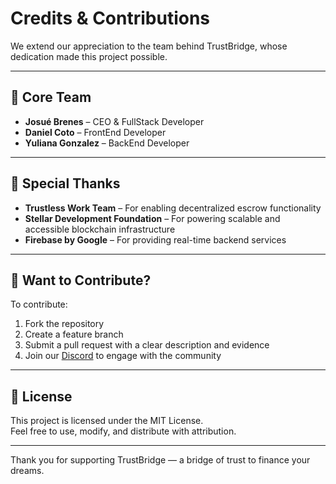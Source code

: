 # Credits & Contributions

We extend our appreciation to the team behind TrustBridge, whose dedication made this project possible.

---

## 🎯 Core Team

- **Josué Brenes** – CEO & FullStack Developer
- **Daniel Coto** – FrontEnd Developer
- **Yuliana Gonzalez** – BackEnd Developer

---

## 🧠 Special Thanks

- **Trustless Work Team** – For enabling decentralized escrow functionality
- **Stellar Development Foundation** – For powering scalable and accessible blockchain infrastructure
- **Firebase by Google** – For providing real-time backend services

---

## 🤝 Want to Contribute?

To contribute:

1. Fork the repository
2. Create a feature branch
3. Submit a pull request with a clear description and evidence
4. Join our [Discord](https://discord.com/invite/DsUSE3aMDZ) to engage with the community

---

## 📜 License

This project is licensed under the MIT License.  
Feel free to use, modify, and distribute with attribution.

---

Thank you for supporting TrustBridge — a bridge of trust to finance your dreams.
